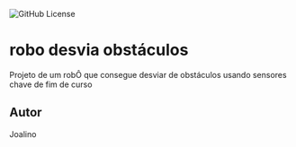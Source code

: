 ![GitHub License](https://img.shields.io/github/license/joalino/robo-desvia?style=for-the-badge)

# robo desvia obstáculos
Projeto de um robÔ que consegue desviar de obstáculos usando sensores chave de fim de curso

## Autor
Joalino

